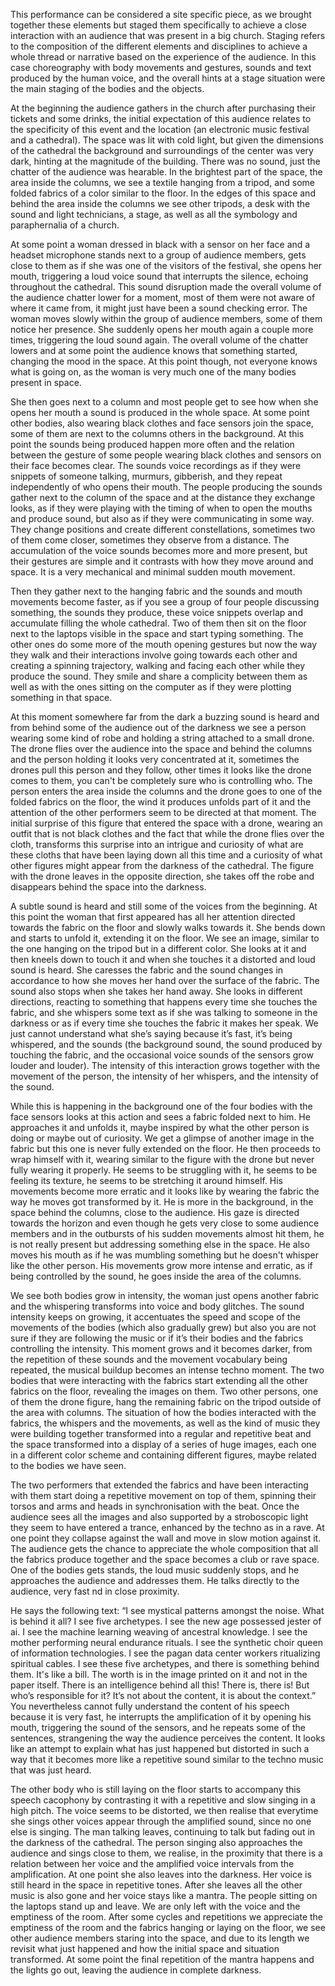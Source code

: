 
This performance can be considered a site specific piece, as we brought together these elements but staged them specifically to achieve a close interaction with an audience that was present in a big church. Staging refers to the composition of the different elements and disciplines to achieve a whole thread or narrative based on the experience of the audience. In this case choreography with body movements and gestures, sounds and text produced by the human voice, and the overall hints at a stage situation were the main staging of the bodies and the objects. 

At the beginning the audience gathers in the church after purchasing their tickets and some drinks, the initial expectation of this audience relates to the specificity of this event and the location (an electronic music festival and a cathedral). The space was lit with cold light, but given the dimensions of the cathedral the background and surroundings of the center was very dark, hinting at the magnitude of the building. There was no sound, just the chatter of the audience was hearable. In the brightest part of the space, the area inside the columns, we see a textile hanging from a tripod, and some folded fabrics of a color similar to the floor. In the edges of this space and behind the area inside the columns we see other tripods, a desk with the sound and light technicians, a stage, as well as all the symbology and paraphernalia of a church. 

At some point a woman dressed in black with a sensor on her face and a headset microphone stands next to a group of audience members, gets close to them as if she was one of the visitors of the festival, she opens her mouth, triggering a loud voice sound that interrupts the silence, echoing throughout the cathedral. This sound disruption made the overall volume of the audience chatter lower for a moment, most of them were not aware of where it came from, it might just have been a sound checking error. The woman moves slowly within the group of audience members, some of them notice her presence. She suddenly opens her mouth again a couple more times, triggering the loud sound again. The overall volume of the chatter lowers and at some point the audience knows that something started, changing the mood in the space. At this point though, not everyone knows what is going on, as the woman is very much one of the many bodies present in space. 

She then goes next to a column and most people get to see how when she opens her mouth a sound is produced in the whole space. At some point other bodies, also wearing black clothes and face sensors join the space, some of them are next to the columns others in the background. At this point the sounds being produced happen more often and the relation between the gesture of some people wearing black clothes and sensors on their face becomes clear. The sounds voice recordings as if they were snippets of someone talking, murmurs, gibberish, and they repeat independently of who opens their mouth. The people producing the sounds gather next to the column of the space and at the distance they exchange looks, as if they were playing with the timing of when to open the mouths and produce sound, but also as if they were communicating in some way. They change positions and create different constellations, sometimes two of them come closer, sometimes they observe from a distance. The accumulation of the voice sounds becomes more and more present, but their gestures are simple and it contrasts with how they move around and space. It is a very mechanical and minimal sudden mouth movement. 

Then they gather next to the hanging fabric and the sounds and mouth movements become faster, as if you see a group of four people discussing something, the sounds they produce, these voice snippets overlap and accumulate filling the whole cathedral. Two of them then sit on the floor next to the laptops visible in the space and start typing something. The other ones do some more of the mouth opening gestures but now the way they walk and their interactions involve going towards each other and creating a spinning trajectory, walking and facing each other while they produce the sound. They smile and share a complicity between them as well as with the ones sitting on the computer as if they were plotting something in that space. 

At this moment somewhere far from the dark a buzzing sound is heard and from behind some of the audience out of the darkness we see a person wearing some kind of robe and holding a string attached to a small drone. The drone flies over the audience into the space and behind the columns and the person holding it looks very concentrated at it, sometimes the drones pull this person and they follow, other times it looks like the drone comes to them, you can't be completely sure who is controlling who. The person enters the area inside the columns and the drone goes to one of the folded fabrics on the floor, the wind it produces unfolds part of it and the attention of the other performers seem to be directed at that moment. The initial surprise of this figure that entered the space with a drone, wearing an outfit that is not black clothes and the fact that while the drone flies over the cloth, transforms this surprise into an intrigue and curiosity of what are these cloths that have been laying down all this time and a curiosity of what other figures might appear from the darkness of the cathedral. The figure with the drone leaves in the opposite direction, she takes off the robe and disappears behind the space into the darkness. 

A subtle sound is heard and still some of the voices from the beginning. At this point the woman that first appeared has all her attention directed towards the fabric on the floor and slowly walks towards it. She bends down and starts to unfold it, extending it on the floor. We see an image, similar to the one hanging on the tripod but in a different color. She looks at it and then kneels down to touch it and when she touches it a distorted and loud sound is heard. She caresses the fabric and the sound changes in accordance to how she moves her hand over the surface of the fabric. The sound also stops when she takes her hand away. She looks in different directions, reacting to something that happens every time she touches the fabric, and she  whispers some text as if she was talking to someone in the darkness or as if every time she touches the fabric it makes her speak. We just cannot understand what she’s saying because it’s fast, it’s being whispered, and the sounds (the background sound, the sound produced by touching the fabric, and the occasional voice sounds of the sensors grow louder and louder). The intensity of this interaction grows together with the movement of the person, the intensity of her whispers, and the intensity of the sound. 

While this is happening in the background one of the four bodies with the face sensors looks at this action and sees a fabric folded next to him. He approaches it and unfolds it, maybe inspired by what the other person is doing or maybe out of curiosity. We get a glimpse of another image in the fabric but this one is never fully extended on the floor. He then proceeds to wrap himself with it, wearing similar to the figure with the drone but never fully wearing it properly. He seems to be struggling with it, he seems to be feeling its texture, he seems to be stretching it around himself. His movements become more erratic and it looks like by wearing the fabric the way he moves got transformed by it. He is more in the background, in the space behind the columns, close to the audience. His gaze is directed towards the horizon and even though he gets very close to some audience members and in the outbursts of his sudden movements almost hit them, he is not really present but addressing something else in the space. He also moves his mouth as if he was mumbling something but he doesn't whisper like the other person. His movements grow more intense and erratic, as if being controlled by the sound, he goes inside the area of the columns. 

We see both bodies grow in intensity, the woman just opens another fabric and the whispering transforms into voice and body glitches. The sound intensity keeps on growing, it accentuates the speed and scope of the movements of the bodies (which also gradually grew) but also you are not sure if they are following the music or if it’s their bodies and the fabrics controlling the intensity. This moment grows and it becomes darker, from the repetition of these sounds and the movement vocabulary being repeated, the musical buildup becomes an intense techno moment. The two bodies that were interacting with the fabrics start extending all the other fabrics on the floor, revealing the images on them. Two other persons, one of them the drone figure, hang the remaining fabric on the tripod outside of the area with columns. The situation of how the bodies interacted with the fabrics, the whispers and the movements, as well as the kind of music they were building together transformed into a regular and repetitive beat and the space transformed into a display of a series of huge images, each one in a different color scheme and containing different figures, maybe related to the bodies we have seen. 

The two performers that extended the fabrics and have been interacting with them start doing a repetitive movement on top of them, spinning their torsos and arms and heads in synchronisation with the beat. Once the audience sees all the images and also supported by a stroboscopic light they seem to have entered a trance, enhanced by the techno as in a rave. At one point they collapse against the wall and move in slow motion against it. The audience gets the chance to appreciate the whole composition that all the fabrics produce together and the space becomes a club or rave space. One of the bodies gets stands, the loud music suddenly stops, and he approaches the audience and addresses them. He talks directly to the audience, very fast nd in close proximity. 

He says the following text: “I see mystical patterns amongst the noise. What is behind it all? I see five archetypes. I see the new age possessed jester of ai. I see the machine learning weaving of ancestral knowledge. I see the mother performing neural endurance rituals. I see the synthetic choir queen of information technologies. I see the pagan data center workers ritualizing spiritual cables. I see these five archetypes, and there is something behind them. It's like a bill. The worth is in the image printed on it and not in the paper itself. There is an intelligence behind all this! There is, there is! But who’s responsible for it? It’s not about the content, it is about the context.” You nevertheless cannot fully understand the content of his speech because it is very fast, he interrupts the amplification of it by opening his mouth, triggering the sound of the sensors, and he repeats some of the sentences, strangening the way the audience perceives the content. It looks like an attempt to explain what has just happened but distorted in such a way that it becomes more like a repetitive sound similar to the techno music that was just heard. 

The other body who is still laying on the floor starts to accompany this speech cacophony by contrasting it with a repetitive and slow singing in a high pitch. The voice seems to be distorted, we then realise that everytime she sings other voices appear through the amplified sound, since no one else is singing. The man talking leaves, continuing to talk but fading out in the darkness of the cathedral. The person singing also approaches the audience and sings close to them, we realise, in the proximity that there is a relation between her voice and the amplified voice intervals from the amplification. At one point she also leaves into the darkness. Her voice is still heard in the space in repetitive tones. After she leaves all the other music is also gone and her voice stays like a mantra. The people sitting on the laptops stand up and leave. We are only left with the voice and the emptiness of the room. After some cycles and repetitions we appreciate the emptiness of the room and the fabrics hanging or laying on the floor, we see other audience members staring into the space, and due to its length we revisit what just happened and how the initial space and situation transformed. At some point the final repetition of the mantra happens and the lights go out, leaving the audience in complete darkness.
